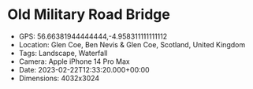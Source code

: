 # Old Military Road Bridge

- GPS: 56.66381944444444,-4.958311111111112
- Location: Glen Coe, Ben Nevis & Glen Coe, Scotland, United Kingdom
- Tags: Landscape, Waterfall
- Camera: Apple iPhone 14 Pro Max
- Date: 2023-02-22T12:33:20.000+00:00
- Dimensions: 4032x3024

